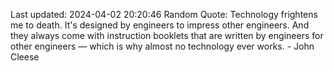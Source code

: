 Last updated: 2024-04-02 20:20:46
Random Quote: Technology frightens me to death. It's designed by engineers to impress other engineers. And they always come with instruction booklets that are written by engineers for other engineers — which is why almost no technology ever works. - John Cleese